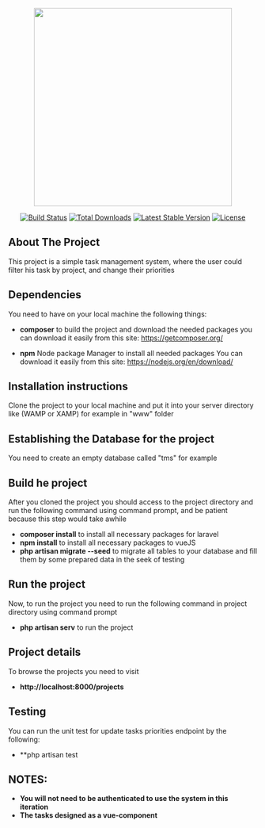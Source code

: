 <p align="center"><img src="https://res.cloudinary.com/dtfbvvkyp/image/upload/v1566331377/laravel-logolockup-cmyk-red.svg" width="400"></p>

<p align="center">
<a href="https://travis-ci.org/laravel/framework"><img src="https://travis-ci.org/laravel/framework.svg" alt="Build Status"></a>
<a href="https://packagist.org/packages/laravel/framework"><img src="https://poser.pugx.org/laravel/framework/d/total.svg" alt="Total Downloads"></a>
<a href="https://packagist.org/packages/laravel/framework"><img src="https://poser.pugx.org/laravel/framework/v/stable.svg" alt="Latest Stable Version"></a>
<a href="https://packagist.org/packages/laravel/framework"><img src="https://poser.pugx.org/laravel/framework/license.svg" alt="License"></a>
</p>

## About The Project

This project is a simple task management system, where the user could filter his task by project, and change their priorities

## Dependencies
You need to have on your local machine the following things:

- **composer** to build the project and download the needed packages
you can download it easily from this site: https://getcomposer.org/

- **npm** Node package Manager to install all needed packages
You can download it easily from this site: https://nodejs.org/en/download/



## Installation instructions
Clone the project to your local machine and put it into your server directory like (WAMP or XAMP) for example in "www" folder

## Establishing the Database for the project
You need to create an empty database called "tms" for example

## Build he project
After you cloned the project you should access to the project directory and run the following command using command prompt, and be patient because this step would take awhile

- **composer install** to install all necessary packages for laravel
- **npm install** to install all necessary packages to vueJS
- **php artisan migrate --seed** to migrate all tables to your database and fill them by some prepared data in the seek of testing

## Run the project
Now, to run the project you need to run the following command in project directory using command prompt

- **php artisan serv** to run the project


## Project details
To browse the projects you need to visit
- **http://localhost:8000/projects**

## Testing
You can run the unit test for update tasks priorities endpoint by the following:
- **php artisan test


## NOTES:
- **You will not need to be authenticated to use the system in this iteration**
- **The tasks designed as a vue-component**
